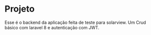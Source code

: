 # Projeto
Esse é o backend da aplicação feita de teste para solarview.
Um Crud básico com laravel 8 e autenticação com JWT.
